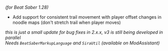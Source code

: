 *(for Beat Saber 1.28)*

- Add support for consistent trail movement with player offset changes in noodle maps (don't stretch trail when player moves)

*this is just a small update for bug fixes in 2.x.x, v3 is still being developed in parallel*  
*Needs `BeatSaberMarkupLanguage` and `SiraUtil` (available on ModAssistant)*